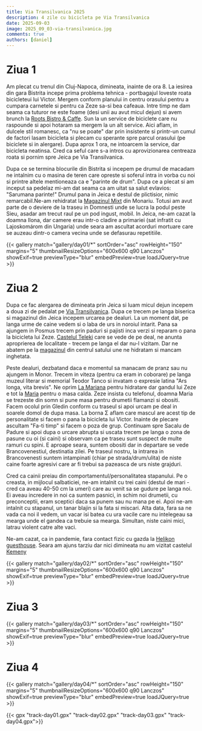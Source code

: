 ```yaml
---
title: Via Transilvanica 2025
description: 4 zile cu bicicleta pe Via Transilvanica
date: 2025-09-03
image: 2025_09_03-via-transilvanica.jpg
comments: true
authors: [daniel]
---
```


# Ziua 1

Am plecat cu trenul din Cluj-Napoca, dimineata, inainte de ora 8. La iesirea din gara Bistrita incepe prima problema tehnica - portbagajul loveste roata bicicleteui lui Victor.
Mergem conform planului in centru orasului pentru a cumpara carnetele si pentru ca Zeze sa-si bea cafeaua. 
Intre timp ne dam seama ca tuturor ne este foame (desi unii au avut micul dejun) si avem brunch la [Roots Bistro & Caffe](https://www.rootsbistro.ro/). 
Sun la un service de biciclete care nu raspounde si apoi hotaram sa mergem la un alt service. 
Aici aflam, in dulcele stil romanesc, ca "nu se poate" dar prin insistente si printr-un cumul de factori lasam bicicleta si plecam cu sperante spre parcul orasului (pe biciclete si in alergare).
Dupa aprox 1 ora, ne intoarcem la service, dar bicicleta neatinsa. Cred ca seful care s-a intros cu aprovizionarea centreaza roata si pornim spre Jeica pe Via Transilvanica.

Dupa ce se termina blocurile din Bistrita si incepem pe drumul de macadam ne intalnim cu o masina de teren care opreste si soferul intra in vorba cu noi si printre altele mentioneaza ca e "parinte de drum".
Dupa ce a plecat si am inceput sa pedelaz mi-am dat seama ca am uitat sa salut evlavios: "Sarumana parinte!"
Drumul pana in Jeica e destul de plictisior, nimic remarcabil.Ne-am rehidratat la [Magazinul Mixt](https://maps.app.goo.gl/hzVPb6cQ6jN4qULk6) din Monariu. Totusi am avut parte de o deviere de la traseu in Domnesti unde se lucra la podul peste Sieu, asadar am trecut raul pe un pod ingust, mobil.
In Jeica, ne-am cazat la doamna Ilona, dar camere erau intr-o cladire a primariei (sat infratit cu Lajoskomárom din Ungaria) unde seara am ascultat acorduri mortuare care se auzeau dintr-o camera vecina unde se defasurau repetitiile.

{{< gallery match="gallery/day01/*" sortOrder="asc" rowHeight="150" margins="5" thumbnailResizeOptions="600x600 q90 Lanczos" showExif=true previewType="blur" embedPreview=true loadJQuery=true >}}

# Ziua 2

Dupa ce fac alergarea de dimineata prin Jeica si luam micul dejun incepem a doua zi de pedalat pe [Via Transilvanica](https://www.viatransilvanica.com/).
Dupa ce trecem pe langa biserica si magazinul din Jeica incepem urcarea pe dealuri. La un moment dat, pe langa urme de caine vedem si o laba de urs in noroiul intarit. 
Pana sa ajungem in Posmus trecem prin paduri si pajisti inca verzi si reparam o pana la bicicleta lui Zeze. 
[Castelul Teleki](https://maps.app.goo.gl/n5YjEwyZzWCzbNi37) care se vede de pe deal, ne anunta aproprierea de localitate - trecem pe langa el dar nu-l vizitam. 
Dar ne abatem pe la [magazinul](https://maps.app.goo.gl/pRYmTvFaVtzxdyey9) din centrul satului une ne hidratam si mancam inghetata.

Peste dealuri, dezbatand daca e momentul sa manacam de pranz sau nu ajungem in Monor. 
Trecem in viteza (pentru ca eram in coborare) pe langa muzeul literar si memorial Teodor Tanco si invatam o expresie latina "Ars longa, vita brevis".
Ne oprim [La Mariana](https://maps.app.goo.gl/VTsRHwvcTft5QXTr9) pentru hidratare dar gandul lui Zeze e tot la [Maria](https://maps.app.goo.gl/YNfp1enpRthbBDV67) pentru o masa calda.
Zeze insista cu telefonul, doamna Maria se trezeste din somn si pune masa pentru drumetii flamanzi si obositi.
Facem ocolul prin Gledin conform cu traseul si apoi urcam pe deal in soarele domol de dupa masa. 
La borna Σ aflam care mascul are acest tip de personalitate si facem o pana la bicicleta lui Victor. Inainte de plecare ascultam "Fa-ti timp" si facem o poza de grup.
Continuam spre Sacalu de Padure si apoi dupa o urcare abrupta si uscata trecem pe langa o zona de pasune cu oi (si caini) si observam ca pe traseu sunt suspect de multe ramuri cu spini. 
E aproape seara, suntem obositi dar in departare se vede Brancovenestiul, destinatia zilei. Pe traseul nostru, la intrarea in Brancovenesti suntem intampinati (chiar pe strada/drum/ulita) de niste caine foarte agresivi care ar fi trebui sa pazeasca de urs niste grajduri.

Cred ca cainii preiau din comportamentul/personalitatea stapanului. 
Pe o creasta, in mijlocul salbaticiei, ne-am intalnit cu trei caini (destul de mari - cred ca aveau 40-50 cm la umeri) care au venit sa se gudure pe langa noi. Ei aveau incredere in noi ca suntem pasnici, in schim noi drumetii, cu preconceptii, eram sceptici daca sa punem sau nu mana pe ei. 
Apoi ne-am intalnit cu stapanul, un tanar blajin si la fata si miscari. 
Alta data, fara sa ne vada ca noi il vedem, un vacar isi batea cu ura vacile care nu intelegeau sa mearga unde el gandea ca trebuie sa mearga. Simultan, niste caini mici, latrau violent catre alte vaci.

Ne-am cazat, ca in pandemie, fara contact fizic cu gazda la [Helikon guesthouse](https://maps.app.goo.gl/bS3UJZfDqmy5S5i38). Seara am ajuns tarziu dar nici dimineata nu am vizitat castelul [Kemeny](https://www.marosvecs.com/)

{{< gallery match="gallery/day02/*" sortOrder="asc" rowHeight="150" margins="5" thumbnailResizeOptions="600x600 q90 Lanczos" showExif=true previewType="blur" embedPreview=true loadJQuery=true >}}

# Ziua 3

{{< gallery match="gallery/day03/*" sortOrder="asc" rowHeight="150" margins="5" thumbnailResizeOptions="600x600 q90 Lanczos" showExif=true previewType="blur" embedPreview=true loadJQuery=true >}}

# Ziua 4

{{< gallery match="gallery/day04/*" sortOrder="asc" rowHeight="150" margins="5" thumbnailResizeOptions="600x600 q90 Lanczos" showExif=true previewType="blur" embedPreview=true loadJQuery=true >}}

{{< gpx "track-day01.gpx" "track-day02.gpx" "track-day03.gpx" "track-day04.gpx">}}


